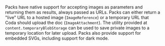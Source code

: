 Packs have native support for accepting images as parameters and returning them as results, always passed as URLs. Packs can either return a "live" URL to a hosted image (`ImageReference`) or a temporary URL that Coda should upload the doc (`ImageAttachment`). The utility provided at `content.temporaryBlobStorage` can be used to save private images to a temporary location for later upload. Packs also provide support for embedded SVGs, including support for dark mode.
